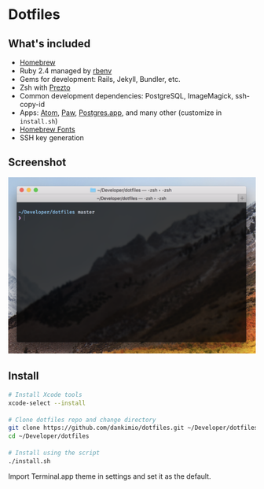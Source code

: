 # Dotfiles

## What's included

- [Homebrew](https://brew.sh/)
- Ruby 2.4 managed by [rbenv](https://github.com/rbenv/rbenv)
- Gems for development: Rails, Jekyll, Bundler, etc.
- Zsh with [Prezto](https://github.com/sorin-ionescu/prezto)
- Common development dependencies: PostgreSQL, ImageMagick, ssh-copy-id
- Apps: [Atom](https://atom.io/), [Paw](https://paw.cloud/), [Postgres.app](https://postgresapp.com/), and many other (customize in `install.sh`)
- [Homebrew Fonts](https://github.com/caskroom/homebrew-fonts)
- SSH key generation

## Screenshot

![Screenshot](screenshot.png)

## Install

```bash
# Install Xcode tools
xcode-select --install

# Clone dotfiles repo and change directory
git clone https://github.com/dankimio/dotfiles.git ~/Developer/dotfiles
cd ~/Developer/dotfiles

# Install using the script
./install.sh
```

Import Terminal.app theme in settings and set it as the default.
